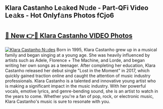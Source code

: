 ## Klara Castanho Le𝚊ked N𝚞de - Part-QFi Video Le𝚊ks - Hot Onlyf𝚊ns Photos fCjo6

# <h2><a href="http://ac26007.deff.icu/?id=Klara+Castanho">🔗 New 👉🔴 Klara Castanho VIDEO Photos</a></h2>

[![Klara Castanho N𝚞des](https://i.imgur.com/rIISA9y.gif)](http://ac26007.deff.icu/?id=Klara+Castanho)
Born in 1995, Klara Castanho grew up in a musical family and began singing at a young age. She was heavily influenced by artists such as Adele, Florence + The Machine, and Lorde, and began writing her own songs as a teenager. After completing her education, Klara Castanho released her debut single "Lost in the Moment" in 2017, which quickly gained traction online and caught the attention of music industry professionals. Klara Castanho is a talented and innovative young artist who is making a significant impact in the music industry. With her powerful vocals, emotive lyrics, and genre-bending sound, she is an artist to watch in the years to come. Whether you're a fan of pop, rock, or electronic music, Klara Castanho's music is sure to resonate with you.
